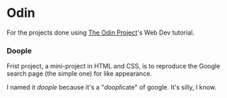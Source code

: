 # Odin
For the projects done using [The Odin Project](http://www.theodinproject.com/)'s Web Dev tutorial.

### Doople
Frist project, a mini-project in HTML and CSS, is to reproduce the Google search page (the simple one) for like appearance.

I named it _doople_ because it's a "*doopl*icate" of google. It's silly, I know.

